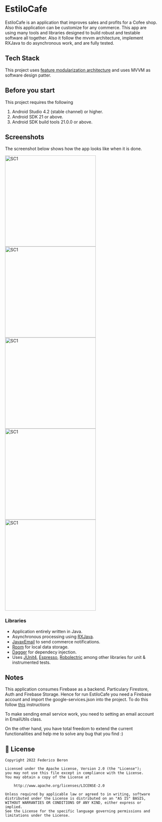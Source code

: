 # EstiloCafe

EstiloCafe is an application that improves sales and profits for a Cofee shop. Also this application can be customize for any commerce.
This app are using many tools and libraries designed to build robust and testable software all together. Also it follow the mvvm architecture, implement RXJava to do asynchronous work, and are fully tested.

## Tech Stack

This project uses [feature modularization architecture](https://proandroiddev.com/intro-to-app-modularization-42411e4c421e) and uses MVVM as software design patter.

## Before you start
This project requires the following

 1. Android Studio 4.2 (stable channel) or higher.
 2. Android SDK 21 or above.
 3. Android SDK build tools 21.0.0 or above.

## Screenshots
The screenshot below shows how the app looks like when it is done.

<img width="300" alt="SC1" src="https://i.imgur.com/QbWnzV1.png">   <img width="300" alt="SC1" src="https://i.imgur.com/nI4tJrz.png">   <img width="300" alt="SC1" src="https://i.imgur.com/YY7GNj0.png">   <img width="300" alt="SC1" src="https://i.imgur.com/rZQ1sy4.png">   <img width="300" alt="SC1" src="https://i.imgur.com/h9Vkqtr.png">

### Libraries

 - Application entirely written in Java.
 - Asynchronous processing using [RXJava](https://reactivex.io/).
 - [JavaxEmail](https://javaee.github.io/javamail/) to send commerce notifications.
 - [Room](https://developer.android.com/training/data-storage/room) for local data storage.
 - [Dagger](https://dagger.dev/) for dependecy injection.
 - Uses [JUnit4](https://developer.android.com/training/testing/junit-rules), [Espresso](https://developer.android.com/training/testing/espresso), [Robolectric](http://robolectric.org/) among other libraries for unit & instrumented tests.

## Notes
This application consumes Firebase as a backend. Particulary Firestore, Auth and Firebase Storage. Hence for run EstiloCafe you need a Firebase account and import the google-services.json into the project. To do this follow [this](https://firebase.google.com/docs/android/setup?hl=es) instructions

To make sending email service work, you need to setting an email account in EmailUtils class.

On the other hand, you have total freedom to extend the current functionalities and help me to solve any bug that you find :)

## 📃 License

```
Copyright 2022 Federico Beron

Licensed under the Apache License, Version 2.0 (the "License");
you may not use this file except in compliance with the License.
You may obtain a copy of the License at

    http://www.apache.org/licenses/LICENSE-2.0

Unless required by applicable law or agreed to in writing, software
distributed under the License is distributed on an "AS IS" BASIS,
WITHOUT WARRANTIES OR CONDITIONS OF ANY KIND, either express or implied.
See the License for the specific language governing permissions and
limitations under the License.
```